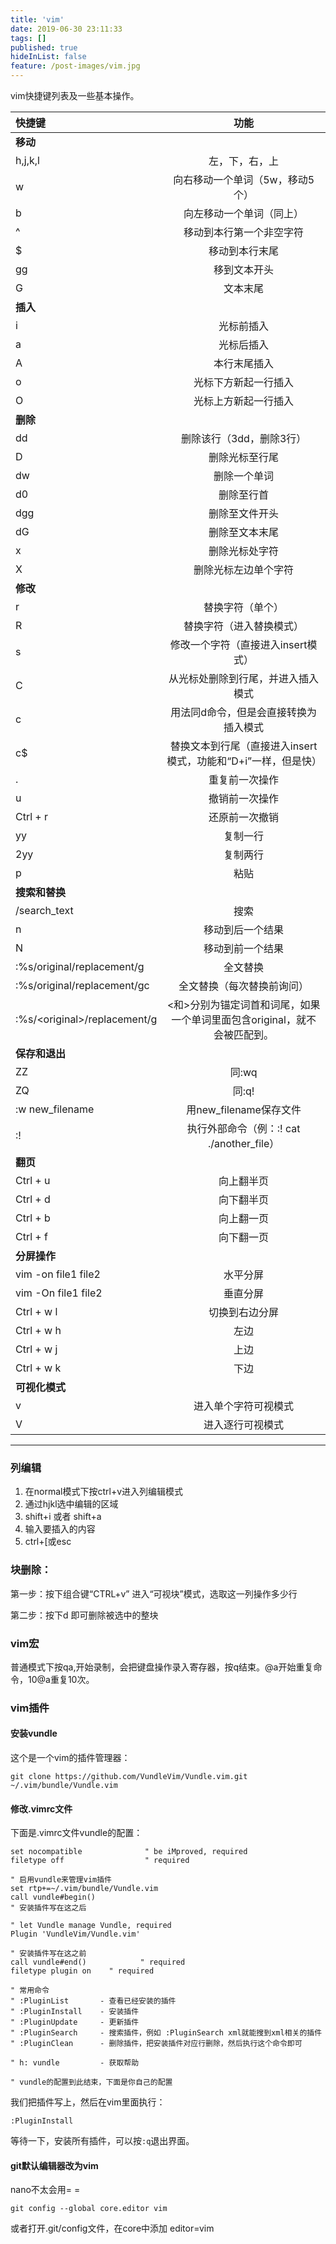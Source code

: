 ```yaml
---
title: 'vim'
date: 2019-06-30 23:11:33
tags: []
published: true
hideInList: false
feature: /post-images/vim.jpg
---
```

vim快捷键列表及一些基本操作。
<!-- more -->

| 快捷键 | 功能 |
| :------| :------: |
|**移动**| |
| h,j,k,l | 左，下，右，上 | 
| w | 向右移动一个单词（5w，移动5个） |
| b |  向左移动一个单词（同上）|
| ^  | 移动到本行第一个非空字符|
| $ | 移动到本行末尾 | 
| gg | 移到文本开头 |
|  G |  文本末尾 | 
| **插入**|
| i | 光标前插入 |
| a | 光标后插入 |
| A | 本行末尾插入 | 
|  o | 光标下方新起一行插入 | 
| O |  光标上方新起一行插入 | 
|**删除**|
| dd | 删除该行（3dd，删除3行） |
| D | 删除光标至行尾 |
| dw | 删除一个单词 | 
|  d0 | 删除至行首 | 
| dgg |  删除至文件开头 | 
| dG |  删除至文本末尾 | 
| x |  删除光标处字符 |
| X |  删除光标左边单个字符 |
|**修改**|
| r | 替换字符（单个） |
| R | 替换字符（进入替换模式） |
| s | 修改一个字符（直接进入insert模式） | 
|  C | 从光标处删除到行尾，并进入插入模式 | 
| c |  用法同d命令，但是会直接转换为插入模式 | 
| c$ |  替换文本到行尾（直接进入insert模式，功能和“D+i”一样，但是快） | 
| . |  重复前一次操作 |
| u |  撤销前一次操作 |
| Ctrl + r |  还原前一次撤销 |
| yy | 复制一行 |
| 2yy | 复制两行 |
| p | 粘贴 |
|**搜索和替换**|
| /search_text | 搜索 |
| n | 移动到后一个结果 |
| N | 移动到前一个结果 | 
|  :%s/original/replacement/g | 全文替换 | 
| :%s/original/replacement/gc |  全文替换（每次替换前询问） |
| :%s/\<original\>/replacement/g | \<和\>分别为锚定词首和词尾，如果一个单词里面包含original，就不会被匹配到。 | 
|**保存和退出**|
| ZZ | 同:wq |
| ZQ | 同:q! |
| :w new_filename | 用new_filename保存文件 | 
| :! | 执行外部命令（例：:! cat ./another_file） | 
|**翻页**|
| Ctrl + u | 向上翻半页 |
| Ctrl + d | 向下翻半页 |
| Ctrl + b | 向上翻一页 | 
| Ctrl + f | 向下翻一页 | 
|**分屏操作**|
| vim -on file1 file2 | 水平分屏 |
| vim -On file1 file2 | 垂直分屏 |
| Ctrl + w   l | 切换到右边分屏 | 
| Ctrl + w   h | 左边 | 
| Ctrl + w   j | 上边 | 
| Ctrl + w   k | 下边 | 
|**可视化模式**|
| v | 进入单个字符可视模式 |
| V | 进入逐行可视模式 |


-----------------------

### 列编辑

1. 在normal模式下按ctrl+v进入列编辑模式
2. 通过hjkl选中编辑的区域
3. shift+i 或者 shift+a
4. 输入要插入的内容
5. ctrl+\[或esc

### 块删除：

第一步：按下组合键“CTRL+v” 进入“可视块”模式，选取这一列操作多少行

第二步：按下d 即可删除被选中的整块

### vim宏

普通模式下按qa,开始录制，会把键盘操作录入寄存器，按q结束。@a开始重复命令，10@a重复10次。

### vim插件
#### 安装vundle
这个是一个vim的插件管理器：
```
git clone https://github.com/VundleVim/Vundle.vim.git ~/.vim/bundle/Vundle.vim
```

#### 修改.vimrc文件
下面是.vimrc文件vundle的配置：
```shell
set nocompatible              " be iMproved, required
filetype off                  " required

" 启用vundle来管理vim插件
set rtp+=~/.vim/bundle/Vundle.vim
call vundle#begin()
" 安装插件写在这之后

" let Vundle manage Vundle, required
Plugin 'VundleVim/Vundle.vim'

" 安装插件写在这之前
call vundle#end()            " required
filetype plugin on    " required

" 常用命令
" :PluginList       - 查看已经安装的插件
" :PluginInstall    - 安装插件
" :PluginUpdate     - 更新插件
" :PluginSearch     - 搜索插件，例如 :PluginSearch xml就能搜到xml相关的插件
" :PluginClean      - 删除插件，把安装插件对应行删除，然后执行这个命令即可

" h: vundle         - 获取帮助

" vundle的配置到此结束，下面是你自己的配置
```
我们把插件写上，然后在vim里面执行：
```shell
:PluginInstall
```
等待一下，安装所有插件，可以按`:q`退出界面。

#### git默认编辑器改为vim
nano不太会用= = 
```shell
git config --global core.editor vim
```
或者打开.git/config文件，在core中添加 editor=vim

